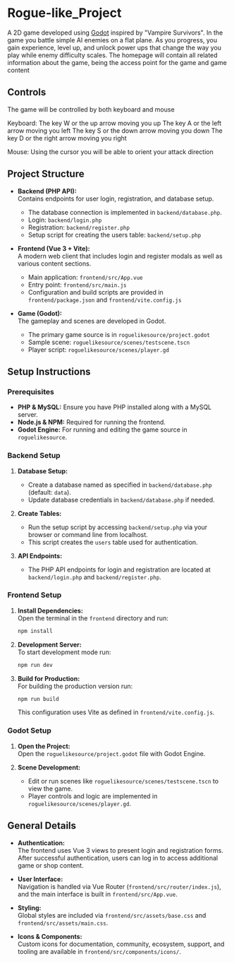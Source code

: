 # Rogue-like_Project

A 2D game developed using [Godot](https://godotengine.org/) inspired by "Vampire Survivors". In the game you battle simple AI enemies on a flat plane. As you progress, you gain experience, level up, and unlock power ups that change the way you play while enemy difficulty scales.
The homepage will contain all related information about the game, being the access point for the game and game content

## Controls
  The game will be controlled by both keyboard and mouse

  Keyboard:
  The key W or the up arrow moving you up
  The key A or the left arrow moving you left
  The key S or the down arrow moving you down
  The key D or the right arrow moving you right
 
  Mouse:
  Using the cursor you will be able to orient your attack direction


## Project Structure
  
- **Backend (PHP API):**  
  Contains endpoints for user login, registration, and database setup.  
  - The database connection is implemented in `backend/database.php`.
  - Login: `backend/login.php`
  - Registration: `backend/register.php`
  - Setup script for creating the users table: `backend/setup.php`

- **Frontend (Vue 3 + Vite):**  
  A modern web client that includes login and register modals as well as various content sections.  
  - Main application: `frontend/src/App.vue`
  - Entry point: `frontend/src/main.js`
  - Configuration and build scripts are provided in `frontend/package.json` and `frontend/vite.config.js`

- **Game (Godot):**  
  The gameplay and scenes are developed in Godot.  
  - The primary game source is in `roguelikesource/project.godot`  
  - Sample scene: `roguelikesource/scenes/testscene.tscn`  
  - Player script: `roguelikesource/scenes/player.gd`

## Setup Instructions

### Prerequisites

- **PHP & MySQL:** Ensure you have PHP installed along with a MySQL server.  
- **Node.js & NPM:** Required for running the frontend.
- **Godot Engine:** For running and editing the game source in `roguelikesource`.

### Backend Setup

1. **Database Setup:**  
   - Create a database named as specified in `backend/database.php` (default: `data`).
   - Update database credentials in `backend/database.php` if needed.
  
2. **Create Tables:**  
   - Run the setup script by accessing `backend/setup.php` via your browser or command line from localhost.  
   - This script creates the `users` table used for authentication.

3. **API Endpoints:**  
   - The PHP API endpoints for login and registration are located at `backend/login.php` and `backend/register.php`.

### Frontend Setup

1. **Install Dependencies:**  
   Open the terminal in the `frontend` directory and run:

   ```sh
   npm install
   ```

2. **Development Server:**  
   To start development mode run:

   ```sh
   npm run dev
   ```

3. **Build for Production:**  
   For building the production version run:

   ```sh
   npm run build
   ```

   This configuration uses Vite as defined in `frontend/vite.config.js`.

### Godot Setup

1. **Open the Project:**  
   Open the `roguelikesource/project.godot` file with Godot Engine.
   
2. **Scene Development:**  
   - Edit or run scenes like `roguelikesource/scenes/testscene.tscn` to view the game.
   - Player controls and logic are implemented in `roguelikesource/scenes/player.gd`.

## General Details

- **Authentication:**  
  The frontend uses Vue 3 views to present login and registration forms. After successful authentication, users can log in to access additional game or shop content.

- **User Interface:**  
  Navigation is handled via Vue Router (`frontend/src/router/index.js`), and the main interface is built in `frontend/src/App.vue`.

- **Styling:**  
  Global styles are included via `frontend/src/assets/base.css` and `frontend/src/assets/main.css`.

- **Icons & Components:**  
  Custom icons for documentation, community, ecosystem, support, and tooling are available in `frontend/src/components/icons/`.

